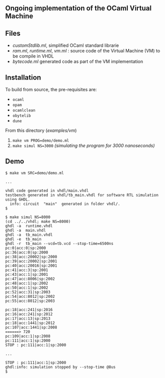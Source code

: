 ## Ongoing implementation of the OCaml Virtual Machine

Files
----
- *customStdlib.ml*, simplified OCaml standard librarie
- *ram.ml*, *runtime.ml*, *vm.ml* : source code of the Virtual Machine (VM) to be compile in VHDL
- *bytecode.ml* generated code as part of the VM implementation



Installation
------------

To build from source, the pre-requisites are:

* `ocaml`
* `opam`
* `ocamlclean`
* `obytelib`
* `dune`

From this directory (*examples/vm*)

1. `make vm PROG=demo/demo.ml`
2. `make simul NS=3000` *(simulating the program for 3000 nanoseconds)*


Demo
----

```
$ make vm SRC=demo/demo.ml 

...

vhdl code generated in vhdl/main.vhdl 
testbench generated in vhdl/tb_main.vhdl for software RTL simulation using GHDL.
  info: circuit  "main"  generated in folder vhdl/.
$
```

```
$ make simul NS=8000
(cd ../../vhdl; make NS=8000)
ghdl -a  runtime.vhdl
ghdl -a  main.vhdl
ghdl -a  tb_main.vhdl
ghdl -e  tb_main
ghdl -r  tb_main --vcd=tb.vcd --stop-time=6500ns
pc:0|acc:0|sp:2000 
pc:36|acc:0|sp:2000 
pc:38|acc:20002|sp:2000 
pc:39|acc:20002|sp:2001 
pc:40|acc:20016|sp:2001 
pc:41|acc:3|sp:2001 
pc:43|acc:1|sp:2001 
pc:47|acc:8006|sp:2002 
pc:48|acc:1|sp:2002 
pc:50|acc:1|sp:2002 
pc:52|acc:31|sp:2003 
pc:54|acc:8012|sp:2002 
pc:55|acc:8012|sp:2003 

pc:18|acc:241|sp:2016 
pc:16|acc:241|sp:2012 
pc:17|acc:13|sp:2013 
pc:18|acc:1441|sp:2012 
pc:107|acc:1441|sp:2008 
======> 720 
pc:109|acc:1|sp:2008 
pc:111|acc:1|sp:2000 
STOP : pc:111|acc:1|sp:2000 

...

STOP : pc:111|acc:1|sp:2000 
ghdl:info: simulation stopped by --stop-time @8us
$ 
```